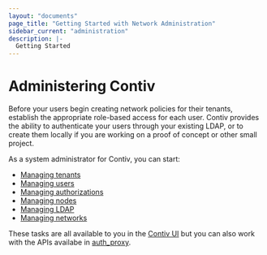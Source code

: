 ```yaml
---
layout: "documents"
page_title: "Getting Started with Network Administration"
sidebar_current: "administration"
description: |-
  Getting Started
---
```


# Administering Contiv

Before your users begin creating network policies for their tenants, establish the appropriate role-based access for each user. Contiv provides the ability to authenticate your users
through your existing LDAP, or to create them locally if you are working on a proof of concept or other small project.

As a system administrator for Contiv, you can start:

* [Managing tenants](/documents/admin/createTenant.html)
* [Managing users](/documents/admin/manageUsers.html)
* [Managing authorizations](/documents/admin/manageAuthorizations.html)
* [Managing nodes](/documents/admin/createNodes.html)
* [Managing LDAP](/documents/admin/manageLDAP.html)
* [Managing networks](/documents/admin/manageNetworks.html)

These tasks are all available to you in the [Contiv UI](https://github.com/contiv/contiv-ui) but you can also work with the APIs availabe in [auth_proxy](https://github.com/contiv/auth_proxy). 
